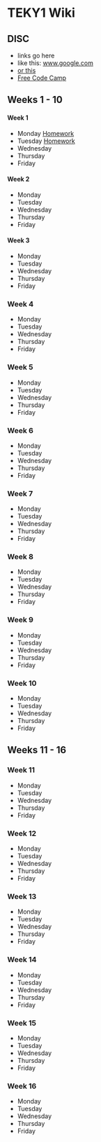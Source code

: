 # TEKY1 Wiki

## DISC
  - links go here
  - like this: www.google.com
  - [or this](www.google.com)
  - [Free Code Camp](http://www.freecodecamp.org)

## Weeks 1 - 10

#### Week 1
  - Monday
  	[Homework](https://docs.google.com/a/interapthq.com/document/d/1_S5dyA0MoR0UdoX_jcwNbbQVhTbv4MZk4SJSI6KylWs/edit?usp=sharing)
  - Tuesday
  	[Homework](https://docs.google.com/a/interapthq.com/document/d/1TJOOHSuIQyiepPUPW-psFb3v9RnjrgxmlyWuyPQFPbM/edit?usp=sharing)
  - Wednesday
  - Thursday
  - Friday

#### Week 2
  - Monday
  - Tuesday
  - Wednesday
  - Thursday
  - Friday

#### Week 3
  - Monday
  - Tuesday
  - Wednesday
  - Thursday
  - Friday

### Week 4
  - Monday
  - Tuesday
  - Wednesday
  - Thursday
  - Friday

### Week 5
  - Monday
  - Tuesday
  - Wednesday
  - Thursday
  - Friday

### Week 6
  - Monday
  - Tuesday
  - Wednesday
  - Thursday
  - Friday

### Week 7
  - Monday
  - Tuesday
  - Wednesday
  - Thursday
  - Friday

### Week 8
  - Monday
  - Tuesday
  - Wednesday
  - Thursday
  - Friday

### Week 9
  - Monday
  - Tuesday
  - Wednesday
  - Thursday
  - Friday

### Week 10
  - Monday
  - Tuesday
  - Wednesday
  - Thursday
  - Friday

## Weeks 11 - 16

### Week 11
  - Monday
  - Tuesday
  - Wednesday
  - Thursday
  - Friday

### Week 12
  - Monday
  - Tuesday
  - Wednesday
  - Thursday
  - Friday

### Week 13
  - Monday
  - Tuesday
  - Wednesday
  - Thursday
  - Friday

### Week 14
  - Monday
  - Tuesday
  - Wednesday
  - Thursday
  - Friday

### Week 15
  - Monday
  - Tuesday
  - Wednesday
  - Thursday
  - Friday

### Week 16
  - Monday
  - Tuesday
  - Wednesday
  - Thursday
  - Friday
